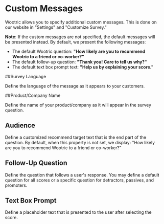 # Custom Messages

Wootric allows you to specify additional custom messages.
This is done on our website in "Settings" and "Customize Survey."

**Note:**
If the custom messages are not specified, the default messages will
be presented instead. By default, we present the following messages:

* The default Wootric question:
**"How likely are you to recommend Wootric to a friend or co-worker?"**
* The default follow-up question:
**"Thank you! Care to tell us why?"**
* The default text box prompt text:
**"Help us by explaining your score."**

##Survey Language

Define the language of the message as it appears to your customers.

##Product/Company Name

Define the name of your product/company as it will appear in the survey question.

## Audience

Define a customized recommend target text that is the end part of the
question.
By default, when this property is not set, we display:
"How likely are you to recommend Wootric to a friend or co-worker?"

## Follow-Up Question

Define the question that follows a user's response. You may define a default question for all scores or a specific question for detractors, passives, and promoters.

## Text Box Prompt

Define a placeholder text that is presented to the user
after selecting the score.
